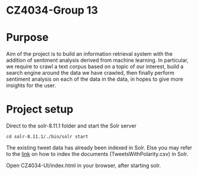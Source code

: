 # CZ4034-Group 13

# Purpose
Aim of the project is to build an information retrieval system with the addition of sentiment analysis derived from machine learning. In particular, we require to crawl a text corpus based on a topic of our interest, build a search engine around the data we have crawled, then finally perform sentiment analysis on each of the data in the data, in hopes to give more insights for the user. 

# Project setup
Direct to the solr-8.11.1 folder and start the Solr server

`cd solr-8.11.1/./bin/solr start`

The existing tweet data has already been indexed in Solr. Else you may refer to the [link](https://docs.google.com/document/d/1sRy8-xrScE2Xy1Q2WLmYn-RQmQSVojHeWjfbsTPORUc/edit?usp=sharing) on how to index the documents (TweetsWithPolarity.csv) in Solr.

Open CZ4034-UI/index.html in your browser, after starting solr. 

